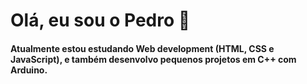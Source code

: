 # Olá, eu sou o Pedro 👋
#### Atualmente estou estudando Web development (HTML, CSS e JavaScript), e também desenvolvo pequenos projetos em C++ com Arduino.
